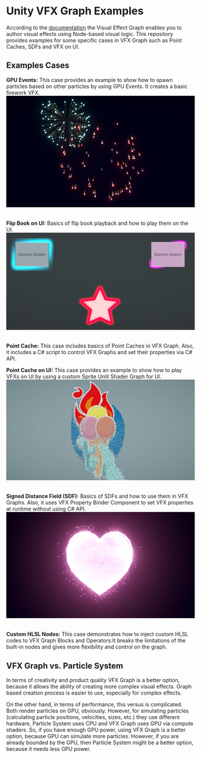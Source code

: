 
# Unity VFX Graph Examples

According to the [documentation]( https://docs.unity3d.com/Packages/com.unity.visualeffectgraph@17.0/manual/index.html) the Visual Effect Graph enables you to author visual effects using Node-based visual logic. This repository provides examples for some specific cases in VFX Graph such as Point Caches, SDFs and VFX on UI.

## Examples Cases

**GPU Events:** This case provides an example to show how to spawn particles based on other particles by using GPU Events. It creates a basic firework VFX.
![Fireworks with GPU Events](Screenshots/Fireworks.png)<br/><br/>


**Flip Book on UI:** Basics of flip book playback and how to play them on the UI.
![Flip Book on UI](Screenshots/FlipbookOnUI.png)<br/><br/>


**Point Cache:** This case includes basics of Point Caches in VFX Graph. Also, it includes a C# script to control VFX Graphs and set their properties via C# API.


**Point Cache on UI:** This case provides an example to show how to play VFXs on UI by using a custom Sprite Unlit Shader Graph for UI.
![Point Cache on UI](Screenshots/PointCacheOnUI.png)<br/><br/>


**Signed Distance Field (SDF):** Basics of SDFs and how to use them in VFX Graphs. Also, it uses VFX Property Binder Component to set VFX properties at runtime without using C# API.
![Signed Distance Field](Screenshots/SDF.png)<br/><br/>


**Custom HLSL Nodes:** This case demonstrates how to inject custom HLSL codes to VFX Graph Blocks and Operators.It breaks the limitations of the built-in nodes and gives more flexibility and control on the graph.

## VFX Graph vs. Particle System

In terms of creativity and product quality VFX Graph is a better option, because it allows the ability of creating more complex visual effects. Graph based creation process is easier to use, especially for complex effects.

On the other hand, in terms of performance, this versus is complicated. Both render particles on GPU, obviously. However, for simulating particles (calculating particle positions, velocities, sizes, etc.) they use different hardware, Particle System uses CPU and VFX Graph uses GPU via compute shaders. So, if you have enough GPU power, using VFX Graph is a better option, because GPU can simulate more particles. However, if you are already bounded by the GPU, then Particle System might be a better option, because it needs less GPU power. 
